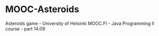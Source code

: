 # MOOC-Asteroids
Asteroids game - University of Helsinki MOOC.FI - Java Programming II course - part 14.09
